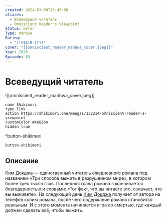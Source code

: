 ```yaml
---
created: 2024-03-08T13:43:00
aliases:
  - Всеведущий читатель
  - Omniscient Reader's Viewpoint
Status: defer
Type: manhwa
Rating:
  - "[[®️16|R-17]]"
Cover: "[[omniscient_reader_manhwa_cover.jpeg]]"
Year: 2020
Episode: 83
---
```


# Всеведущий читатель

![[omniscient_reader_manhwa_cover.jpeg]]

```button
name Shikimori
type link
action https://shikimori.one/mangas/132214-omniscient-reader-s-viewpoint
customColor #4682b4
hidden true
```
^button-shikimori



`button-shikimori`


## Описание

[Ким Докджа](https://shikimori.one/characters/190996-dokja-kim) — единственный читатель ежедневного романа под названием «Три способа выжить в разрушенном мире», в котором более трёх тысяч глав. Последняя глава романа заканчивается благодарностью и словами: «Тот факт, что вы читаете это, означает, что вы выживете». На следующий день [Ким Докджа](https://shikimori.one/characters/190996-dokja-kim) получает от автора на телефон копию романа, после чего содержание романа становится реальным. И с этого момента начинается игра со смертью, где каждый должен сделать всё, чтобы выжить.

